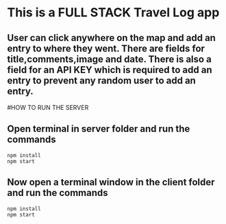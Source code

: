 # This is a FULL STACK Travel Log app

## User can click anywhere on the map and add an entry to where they went. There are fields for title,comments,image and date. There is also a field for an API KEY which is required to add an entry to prevent any random user to add an entry.

#HOW TO RUN THE SERVER
  
## Open terminal in server folder and run the commands

````
npm install
npm start
````
## Now open a terminal window in the client folder and run the commands

````
npm install
npm start
````
